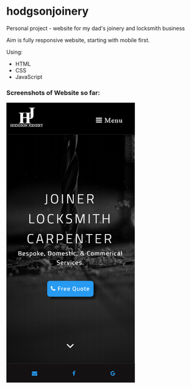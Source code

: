 # hodgsonjoinery

Personal project - website for my dad's joinery and locksmith business

Aim is fully responsive website, starting with mobile first.

Using:

* HTML
* CSS
* JavaScript

### Screenshots of Website so far:

![Screenshot of website header](screenshot-hodgson-joinery-header.png "Screenshot of website header")
